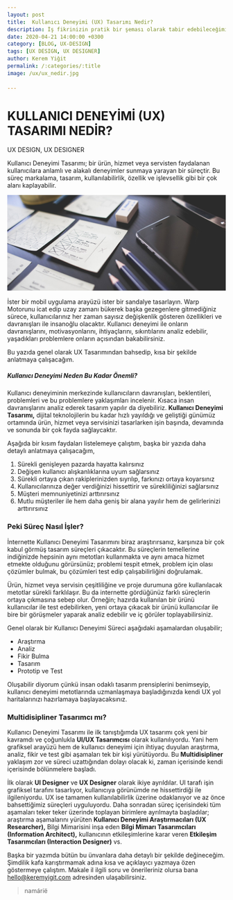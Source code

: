 ```yaml
---
layout: post
title:  Kullanıcı Deneyimi (UX) Tasarımı Nedir?
description: İş fikrinizin pratik bir şeması olarak tabir edebileceğimiz yalın kanvas nedir? nasıl oluşturulur?
date: 2020-04-21 14:00:00 +0300
category: [BLOG, UX-DESIGN]
tags: [UX DESIGN, UX DESIGNER]
author: Kerem Yiğit
permalink: /:categories/:title
image: /ux/ux_nedir.jpg

---
```

# KULLANICI DENEYİMİ (UX) TASARIMI NEDİR?

<div class="tags">UX DESIGN, UX DESIGNER</div>
<div class="space100"></div>

Kullanıcı Deneyimi Tasarımı; bir ürün, hizmet veya servisten faydalanan kullanıcılara anlamlı ve alakalı deneyimler sunmaya yarayan bir süreçtir. Bu süreç markalama, tasarım, kullanılabilirlik, özellik ve işlevsellik gibi bir çok alanı kaplayabilir.

![Lean Canvas (Yalın Kanvas şablonu nasıl oluşturulur?)](/img/blog/ux/ux_nedir/ux_nedir.jpg "Yalın Kanvas (Lean Canvas) Şablonu")

İster bir mobil uygulama arayüzü ister bir sandalye tasarlayın. Warp Motorunu icat edip uzay zamanı bükerek başka gezegenlere gitmediğiniz sürece, kullanıcılarınız her zaman sayısız değişkenlik gösteren özellikleri ve davranışları ile insanoğlu olacaktır.
Kullanıcı deneyimi ile onların davranışlarını, motivasyonlarını, ihtiyaçlarını, sıkıntılarını analiz edebilir, yaşadıkları problemlere onların açısından bakabilirsiniz. 

Bu yazıda genel olarak UX Tasarımından bahsedip, kısa bir şekilde anlatmaya çalışacağım. 

##### Kullanıcı Deneyimi Neden Bu Kadar Önemli?

Kullanıcı deneyiminin merkezinde kullanıcıların davranışları, beklentileri, problemleri ve bu problemlere yaklaşımları incelenir. Kısaca insan davranışlarını analiz ederek tasarım yapılır da diyebiliriz.
**Kullanıcı Deneyimi Tasarımı,** dijital teknolojilerin bu kadar hızlı yayıldığı ve geliştiği günümüz ortamında ürün, hizmet veya servisinizi tasarlarken işin başında, devamında ve sonunda bir çok fayda sağlaycaktır.

Aşağıda bir kısım faydaları listelemeye çalıştım, başka bir yazıda daha detaylı anlatmaya çalışacağım,
1. Sürekli genişleyen pazarda hayatta kalırsınız
2. Değişen kullanıcı alışkanlıklarına uyum sağlarsınız
3. Sürekli ortaya çıkan rakiplerinizden sıyrılıp, farkınızı ortaya koyarsınız
4. Kullanıcılarınıza değer verdiğinizi hissettirir ve sürekliliğinizi sağlarsınız
5. Müşteri memnuniyetinizi arttırırsınız
6. Mutlu müşteriler ile hem daha geniş bir alana yayılır hem de gelirlerinizi arttırırsınız

### Peki Süreç Nasıl İşler?

İnternette Kullanıcı Deneyimi Tasarımını biraz araştırırsanız, karşınıza bir çok kabul görmüş tasarım süreçleri çıkacaktır. Bu süreçlerin temellerine indiğinizde hepsinin aynı metotları kullanmakta ve aynı amaca hizmet etmekte olduğunu görürsünüz; problemi tespit etmek, problem için olası çözümler bulmak, bu çözümleri test edip çalışabilirliğini doğrulamak.

Ürün, hizmet veya servisin çeşitliliğine ve proje durumuna göre kullanılacak metotlar sürekli farklılaşır. Bu da internette gördüğünüz farklı süreçlerin ortaya çıkmasına sebep olur. Örneğin; hazırda kullanılan bir ürünü kullanıcılar ile test edebilirken, yeni ortaya çıkacak bir ürünü kullanıcılar ile bire bir görüşmeler yaparak analiz edebilir ve iç görüler toplayabilirsiniz.

Genel olarak bir Kullanıcı Deneyimi Süreci aşağıdaki aşamalardan oluşabilir;
- Araştırma
- Analiz
- Fikir Bulma
- Tasarım
- Prototip ve Test

Oluşabilir diyorum çünkü insan odaklı tasarım prensiplerini benimseyip, kullanıcı deneyimi metotlarında uzmanlaşmaya başladığınızda kendi UX yol haritalarınızı hazırlamaya başlayacaksınız.



### Multidisipliner Tasarımcı mı?

Kullanıcı Deneyimi Tasarımı ile ilk tanıştığımda UX tasarımı çok yeni bir kavramdı ve çoğunlukla **UI/UX Tasarımcısı** olarak kullanılıyordu. Yani hem grafiksel arayüzü hem de kullanıcı deneyimi için ihtiyaç duyulan araştırma, analiz, fikir ve test gibi aşamaları tek bir kişi yürütüyordu. Bu **Multidisipliner** yaklaşım zor ve süreci uzattığından dolayı olacak ki, zaman içerisinde kendi içerisinde bölünmelere başladı. 

İlk olarak **UI Designer** ve **UX Designer** olarak ikiye ayrıldılar. UI tarafı işin grafiksel tarafını tasarlıyor, kullanıcıya görünümde ne hissettirdiği ile ilgileniyordu. UX ise tamamen kullanılabilirlik üzerine odaklanıyor ve az önce bahsettiğimiz süreçleri uyguluyordu. Daha sonradan süreç içerisindeki tüm aşamaları teker teker üzerinde toplayan birimlere ayrılmayta başladılar; araştırma aşamalarını yürüten **Kullanıcı Deneyimi Araştırmacıları (UX Researcher),** Bilgi Mimarisini inşa eden **Bilgi Mimarı Tasarımcıları (Information Architect),** kullanıcının etkileşimlerine karar veren **Etkileşim Tasarımcıları (Interaction Designer)** vs. 

Başka bir yazımda bütün bu ünvanlara daha detaylı bir şekilde değineceğim. Şimdilik kafa karıştırmamak adına kısa ve açıklayıcı yazmaya özen göstermeye çalıştım. Makale il ilgili soru ve önerileriniz olursa bana <a href="mailto:hello@keremyigit.com" target="_blank">hello@keremyigit.com</a> adresinden ulaşabilirsiniz.

> namárië

<div class="space150"></div>
